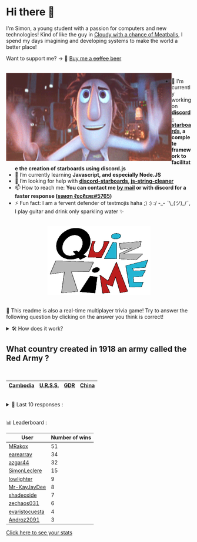 # Hi there 👋

I'm Simon, a young student with a passion for computers and new technologies!
Kind of like the guy in [Cloudy with a chance of Meatballs](https://www.youtube.com/watch?v=dQw4w9WgXcQ), I spend my days imagining and developing systems to make the world a better place!

Want to support me? -> 🍺 [Buy me a ~~coffee~~ beer](https://www.buymeacoffee.com/SimonLeclere)

<br>

<img width="450" height="240" src="./assets/cloudyWithAChanceOfMeatBalls.gif" align=left>

- 🔭 I’m currently working on **[discord-starboards](https://github.com/SimonLeclere/discord-starboards), a complete framework to facilitate the creation of starboards using discord.js**
- 🌱 I’m currently learning **Javascript, and especially Node.JS**
- 🤔 I’m looking for help with **[discord-starboards](https://github.com/SimonLeclere/discord-starboards), [js-string-cleaner](https://github.com/SimonLeclere/Js-String-Cleaner)**
- 📫 How to reach me: **You can contact me [by mail](mailto:simon-leclere@orange.fr) or with discord for a faster response ([sιмση ℓεcℓεяε#5765](https://discord.com/invite/U2VGrkT))**
- ⚡ Fun fact: I am a fervent defender of textmojis haha ;) :) :/ -\_- ¯\\\_(ツ)\_/¯, I play guitar and drink only sparkling water ✨

<br>

<center><img width="280" height="187" src="./assets/quizTime.gif"></center>

<br>

🎲 This readme is also a real-time multiplayer trivia game! Try to answer the following question by clicking on the answer you think is correct!
<details>
  <summary>🛠️ How does it work?</summary>
  Each answer is a link to a pre-filled issue. When you press "Submit new issue", it triggers a Github action workflow that compares your answer with the correct answer, finds a new question and updates the readme.md file. Not bad huh?! This whole process only takes about 20 seconds!
</details>

## What country created in 1918 an army called the Red Army ?

<br>

| [Cambodia](https://github.com/SimonLeclere/SimonLeclere/issues/new?title=quiz%7C423%7CCambodia&body=Just%20click%20'Submit%20new%20issue'.) | [U.R.S.S.](https://github.com/SimonLeclere/SimonLeclere/issues/new?title=quiz%7C423%7CU.R.S.S.&body=Just%20click%20'Submit%20new%20issue'.) | [GDR](https://github.com/SimonLeclere/SimonLeclere/issues/new?title=quiz%7C423%7CGDR&body=Just%20click%20'Submit%20new%20issue'.) | [China](https://github.com/SimonLeclere/SimonLeclere/issues/new?title=quiz%7C423%7CChina&body=Just%20click%20'Submit%20new%20issue'.) |
| - | - | - | - | 

<br>

<details>
  <summary>📒 Last 10 responses :</summary>

- **SimonLeclere** answered **Brown bear** to `Which animal is the biggest known enemy of the variable nozzle ?` (Wrong answer)
- **SimonLeclere** answered **Swarm** to `What do you call a large gathering of bees ?` (Good answer)
- **SimonLeclere** answered **Microsoft Lace** to `What is the small name given to the sport bracelet marketed by Microsoft ?` (Wrong answer)
- **SimonLeclere** answered **Coca-Cola Plus** to `Which derivative of the Coca-Cola drink is enriched with Vitamin C ?` (Good answer)
- **SimonLeclere** answered **Betty Kane** to `Who was the Batgirl of the DC Comics universe from 1999 until 2009 ?` (Wrong answer)
- **SimonLeclere** answered **1798** to `In which year did the word lunch lose its circumflex accent on the letter u ?` (Good answer)
- **SimonLeclere** answered **9** to `How many towns are there in Paris, located on a loop of the Seine ?` (Wrong answer)
- **SimonLeclere** answered **Banana** to `Which fruit is the most classic garnish of the Austrian Strudel ?` (Wrong answer)
- **azgar44** answered **It's Britney** to `Which iPhone and iPod touch app did Britney Spears launch in 2009 ?` (Good answer)
- **azgar44** answered **Tom Felton** to `Which actor plays Draco Malfoy in « Harry Potter » ?` (Good answer)

</details>

<br>

📊 Leaderboard :

| User | Number of wins |
|-|-|
| [MRakox](https://github.com/MRakox) | 51 |
| [earearray](https://github.com/earearray) | 34 |
| [azgar44](https://github.com/azgar44) | 32 |
| [SimonLeclere](https://github.com/SimonLeclere) | 15 |
| [lowlighter](https://github.com/lowlighter) | 9 |
| [Mr-KayJayDee](https://github.com/Mr-KayJayDee) | 8 |
| [shadeoxide](https://github.com/shadeoxide) | 7 |
| [zechaos031](https://github.com/zechaos031) | 6 |
| [evaristocuesta](https://github.com/evaristocuesta) | 4 |
| [Androz2091](https://github.com/Androz2091) | 3 |

[Click here to see your stats](https://github.com/SimonLeclere/SimonLeclere/issues/new?title=MyStats&body=Just%20click%20%27Submit%20new%20issue%27.)

